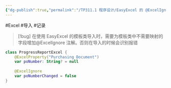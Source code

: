 ```yaml
---
{"dg-publish":true,"permalink":"/TP311.1 程序设计/EasyExcel 的 @ExcelIgnore/","created":"2024-04-09T10:00:52.943+08:00","updated":"2024-06-01T10:49:42.387+08:00"}
---
```


#Excel #导入 #记录

> [!bug] 
> 在使用 EasyExcel 的模板类导入时，需要为模板类中不需要映射的字段增加@ExcelIgnore 注解。否则在导入的时候会识别报错

```kotlin
class ProgressReportExcel {  
    @ExcelProperty("Purchasing Document")  
    var poNumber: String? = null  
  
    @ExcelIgnore
    var poNumberChanged = false
}
```
